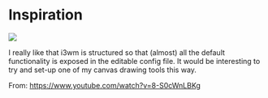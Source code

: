 # Inspiration

![](https://db-feed.s3.amazonaws.com/legacy/Screen_Shot_2019_11_23_at_10_02_55_PM-1574564804386.png)

I really like that i3wm is structured so that (almost) all the default functionality is exposed in the editable config file. It would be interesting to try and set-up one of my canvas drawing tools this way.

From: https://www.youtube.com/watch?v=8-S0cWnLBKg